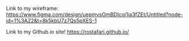 Link to my wireframe:
https://www.figma.com/design/uepmvsOmBDIcoi1ia3fZEt/Untitled?node-id=1%3A22&t=8k5kbU7z7Qs5pXES-1

Link to my Github.io site!
https://rostafari.github.io/
